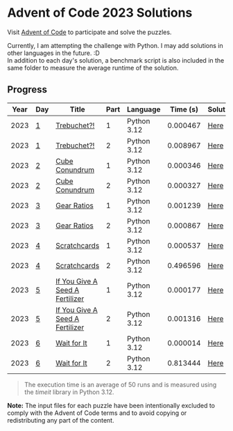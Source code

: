 # Advent of Code 2023 Solutions

Visit [Advent of Code](https://adventofcode.com/) to participate and solve the puzzles.

Currently, I am attempting the challenge with Python. I may add solutions in other languages in the future. :D\
In addition to each day's solution, a benchmark script is also included in the same folder to measure the average runtime of the solution.

## Progress

| Year | Day            | Title                                                                  | Part | Language    | Time (s) | Solution                     |
| ---- | -------------- | ---------------------------------------------------------------------- | ---- | ----------- | -------- | ---------------------------- |
| 2023 | [1](./day_01/) | [Trebuchet?!](https://adventofcode.com/2023/day/1)                     | 1    | Python 3.12 | 0.000467 | [Here](./day_01/part_one.py) |
| 2023 | [1](./day_01/) | [Trebuchet?!](https://adventofcode.com/2023/day/1)                     | 2    | Python 3.12 | 0.008967 | [Here](./day_01/part_two.py) |
| 2023 | [2](./day_02/) | [Cube Conundrum](https://adventofcode.com/2023/day/2)                  | 1    | Python 3.12 | 0.000346 | [Here](./day_02/part_one.py) |
| 2023 | [2](./day_02/) | [Cube Conundrum](https://adventofcode.com/2023/day/2)                  | 2    | Python 3.12 | 0.000327 | [Here](./day_02/part_two.py) |
| 2023 | [3](./day_03/) | [Gear Ratios](https://adventofcode.com/2023/day/3)                     | 1    | Python 3.12 | 0.001239 | [Here](./day_03/part_one.py) |
| 2023 | [3](./day_03/) | [Gear Ratios](https://adventofcode.com/2023/day/3)                     | 2    | Python 3.12 | 0.000867 | [Here](./day_03/part_two.py) |
| 2023 | [4](./day_04/) | [Scratchcards](https://adventofcode.com/2023/day/4)                    | 1    | Python 3.12 | 0.000537 | [Here](./day_04/part_one.py) |
| 2023 | [4](./day_04/) | [Scratchcards](https://adventofcode.com/2023/day/4)                    | 2    | Python 3.12 | 0.496596 | [Here](./day_04/part_two.py) |
| 2023 | [5](./day_05/) | [If You Give A Seed A Fertilizer](https://adventofcode.com/2023/day/5) | 1    | Python 3.12 | 0.000177 | [Here](./day_05/part_one.py) |
| 2023 | [5](./day_05/) | [If You Give A Seed A Fertilizer](https://adventofcode.com/2023/day/5) | 2    | Python 3.12 | 0.001316 | [Here](./day_05/part_two.py) |
| 2023 | [6](./day_06/) | [Wait for It](https://adventofcode.com/2023/day/6)                     | 1    | Python 3.12 | 0.000014 | [Here](./day_06/part_one.py) |
| 2023 | [6](./day_06/) | [Wait for It](https://adventofcode.com/2023/day/6)                     | 2    | Python 3.12 | 0.813444 | [Here](./day_06/part_two.py) |

> The execution time is an average of 50 runs and is measured using the _timeit_ library in Python 3.12.

**Note:** The input files for each puzzle have been intentionally excluded to comply with the Advent of Code terms and to avoid copying or redistributing any part of the content.
